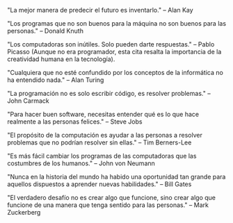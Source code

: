 "La mejor manera de predecir el futuro es inventarlo." – Alan Kay

"Los programas que no son buenos para la máquina no son buenos para las personas." – Donald Knuth

"Los computadoras son inútiles. Solo pueden darte respuestas." – Pablo Picasso (Aunque no era programador, esta cita resalta la importancia de la creatividad humana en la tecnología).

"Cualquiera que no esté confundido por los conceptos de la informática no ha entendido nada." – Alan Turing

"La programación no es solo escribir código, es resolver problemas." – John Carmack

"Para hacer buen software, necesitas entender qué es lo que hace realmente a las personas felices." – Steve Jobs

"El propósito de la computación es ayudar a las personas a resolver problemas que no podrían resolver sin ellas." – Tim Berners-Lee

"Es más fácil cambiar los programas de las computadoras que las costumbres de los humanos." – John von Neumann

"Nunca en la historia del mundo ha habido una oportunidad tan grande para aquellos dispuestos a aprender nuevas habilidades." – Bill Gates

"El verdadero desafío no es crear algo que funcione, sino crear algo que funcione de una manera que tenga sentido para las personas." – Mark Zuckerberg